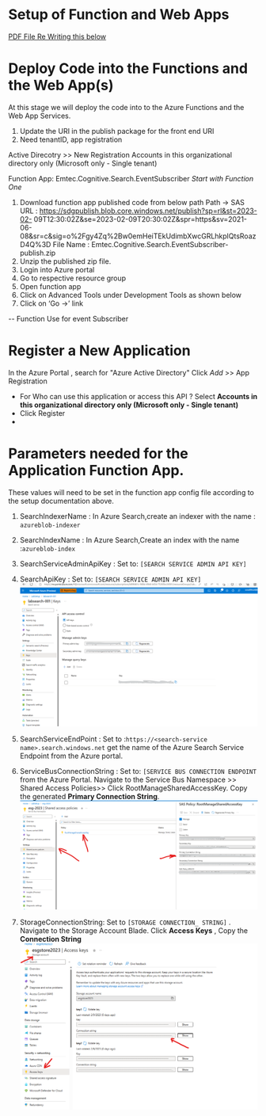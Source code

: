 # Setup of Function and Web Apps
[PDF File Re Writing this below](../documents/ms-sdg-poc-publish-setups.pdf)


# Deploy Code into the Functions and the Web App(s)
At this stage we will deploy the code into to the Azure Functions and the Web App Services.



1. Update the URI in the publish package for the front end URI
1. Need tenantID, app registration 

Active Direcotry >> New Registration
Accounts in this organizational directory only (Microsoft only - Single tenant)


Function App: Emtec.Cognitive.Search.EventSubscriber
*Start with Function One*
1. Download function app published code from below path
Path →
SAS URL : https://sdgpublish.blob.core.windows.net/publish?sp=rl&st=2023-02-
09T12:30:02Z&se=2023-02-09T20:30:02Z&spr=https&sv=2021-06-
08&sr=c&sig=o%2Fgy4Zq%2Bw0emHeiTEkUdimbXwcGRLhkplQtsRoazD4Q%3D
File Name : Emtec.Cognitive.Search.EventSubscriber-publish.zip
2. Unzip the published zip file.
3. Login into Azure portal
4. Go to respective resource group
5. Open function app
6. Click on Advanced Tools under Development Tools as shown below
7. Click on ‘Go →’ link


-- Function Use for event Subscriber



# Register a New Application

In the Azure Portal , search for "Azure Active Directory"
 Click *Add* >> App Registration

- For Who can use this application or access this API ?
    Select **Accounts in this organizational directory only (Microsoft only - Single tenant)**
- Click Register
-

# Parameters needed for the Application Function App.
These values will need to be set in the function app config file according to the setup documentation above.

1. SearchIndexerName :  In Azure Search,create an indexer with the name : `azureblob-indexer`
1. SearchIndexName :  In Azure Search,Create an index with the name :`azureblob-index`
1. SearchServiceAdminApiKey : Set to: `[SEARCH SERVICE ADMIN API KEY]`
1. SearchApiKey : Set to:   `[SEARCH SERVICE ADMIN API KEY]`
![ServiceBusEndpoint](../images/module00.1/searchservicekey.png)


1. SearchServiceEndPoint : Set to :`https://<search-service name>.search.windows.net` get the name of the Azure Search Service Endpoint from the Azure portal. 

1. ServiceBusConnectionString : Set to: `[SERVICE BUS CONNECTION ENDPOINT` from the Azure Portal. Navigate to the Service Bus Namespace >> Shared Access Policies>> Click RootManageSharedAccessKey. Copy the generated **Primary Connection String**.
![ServiceBusEndpoint](../images/module00.1/service_bus_endpoint.png)
1. StorageConnectionString: Set to `[STORAGE CONNECTION_ STRING]` . Navigate to the Storage Account Blade. Click **Access Keys** , Copy the **Connection String**
![StorageAccountKey](../images/module00.1/get_storageaccount_key.png)